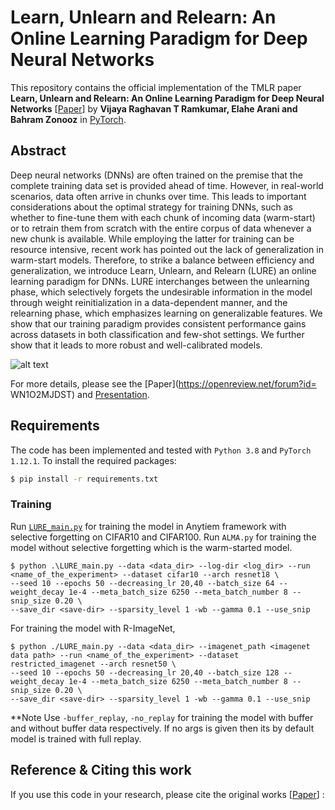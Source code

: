 # Learn, Unlearn and Relearn: An Online Learning Paradigm for Deep Neural Networks

This repository contains the official implementation of the TMLR paper **Learn, Unlearn and Relearn: An Online Learning Paradigm for Deep Neural Networks** [[Paper](https://openreview.net/forum?id=WN1O2MJDST)] by **Vijaya Raghavan T Ramkumar, Elahe Arani and Bahram Zonooz** in [PyTorch](https://pytorch.org/). 

## Abstract
Deep neural networks (DNNs) are often trained on the premise that the complete training
data set is provided ahead of time. However, in real-world scenarios, data often arrive
in chunks over time. This leads to important considerations about the optimal strategy
for training DNNs, such as whether to fine-tune them with each chunk of incoming data
(warm-start) or to retrain them from scratch with the entire corpus of data whenever a new
chunk is available. While employing the latter for training can be resource intensive, recent
work has pointed out the lack of generalization in warm-start models. Therefore, to strike
a balance between efficiency and generalization, we introduce Learn, Unlearn, and Relearn
(LURE) an online learning paradigm for DNNs. LURE interchanges between the unlearning
phase, which selectively forgets the undesirable information in the model through weight
reinitialization in a data-dependent manner, and the relearning phase, which emphasizes
learning on generalizable features. We show that our training paradigm provides consistent
performance gains across datasets in both classification and few-shot settings. We further
show that it leads to more robust and well-calibrated models.

![alt text](https://github.com/NeurAI-Lab/LURE/method_LURE.png)

For more details, please see the [Paper](https://openreview.net/forum?id= WN1O2MJDST) and [Presentation](https://www.youtube.com/@neurai4080).

## Requirements

The code has been implemented and tested with `Python 3.8` and `PyTorch 1.12.1`.  To install the required packages: 
```bash
$ pip install -r requirements.txt
```


### Training 

Run [`LURE_main.py`](./LURE_main.py) for training the model in Anytiem framework with selective forgetting on CIFAR10 and CIFAR100. Run `ALMA.py` for training the model without selective forgetting which is the warm-started model. 

```
$ python .\LURE_main.py --data <data_dir> --log-dir <log_dir> --run <name_of_the_experiment> --dataset cifar10 --arch resnet18 \
--seed 10 --epochs 50 --decreasing_lr 20,40 --batch_size 64 --weight_decay 1e-4 --meta_batch_size 6250 --meta_batch_number 8 --snip_size 0.20 \
--save_dir <save-dir> --sparsity_level 1 -wb --gamma 0.1 --use_snip
```
For training the model with R-ImageNet, 

```
$ python ./LURE_main.py --data <data_dir> --imagenet_path <imagenet data path> --run <name_of_the_experiment> --dataset restricted_imagenet --arch resnet50 \
--seed 10 --epochs 50 --decreasing_lr 20,40 --batch_size 128 --weight_decay 1e-4 --meta_batch_size 6250 --meta_batch_number 8 --snip_size 0.20 \
--save_dir <save-dir> --sparsity_level 1 -wb --gamma 0.1 --use_snip

```
**Note Use `-buffer_replay`, `-no_replay` for training the model with buffer and without buffer data respectively. If no args is given then its by default model is trained with full replay.




## Reference & Citing this work

If you use this code in your research, please cite the original works [[Paper](https://openreview.net/forum?id=WN1O2MJDST)] :

```


```

